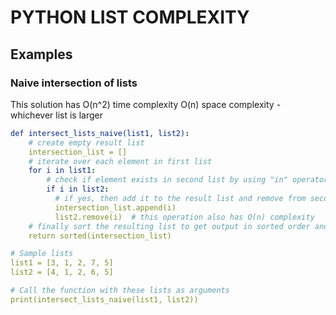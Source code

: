# PYTHON LIST COMPLEXITY

## Examples

### Naive intersection of lists
This solution has O(n^2) time complexity
O(n) space complexity - whichever list is larger

```yaml
def intersect_lists_naive(list1, list2):
    # create empty result list
    intersection_list = []
    # iterate over each element in first list
    for i in list1:
        # check if element exists in second list by using "in" operator which has O(n) complexity
        if i in list2:
          # if yes, then add it to the result list and remove from second list to avoid duplicates
          intersection_list.append(i)
          list2.remove(i)  # this operation also has O(n) complexity
    # finally sort the resulting list to get output in sorted order and return
    return sorted(intersection_list)

# Sample lists
list1 = [3, 1, 2, 7, 5]
list2 = [4, 1, 2, 6, 5]

# Call the function with these lists as arguments
print(intersect_lists_naive(list1, list2))
```